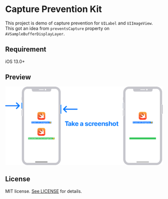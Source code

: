 # Capture Prevention Kit

This project is demo of capture prevention for `UILabel` and `UIImageView`. This got an idea from `preventsCapture` property on `AVSampleBufferDisplayLayer`.

## Requirement

iOS 13.0+

## Preview

![](https://raw.githubusercontent.com/Jaesung-Jung/CapturePreventionKit/main/Images/preview.png)

## License

MIT license. [See LICENSE](https://github.com/Jaesung-Jung/CapturePreventionKit/blob/main/LICENSE) for details.
